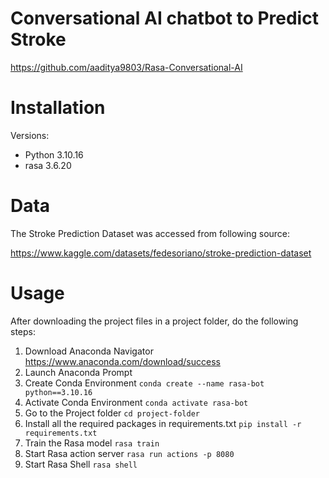 # Conversational AI chatbot to Predict Stroke

https://github.com/aaditya9803/Rasa-Conversational-AI


# Installation

Versions:
- Python 3.10.16
- rasa 3.6.20


# Data

The Stroke Prediction Dataset was accessed from following source:

https://www.kaggle.com/datasets/fedesoriano/stroke-prediction-dataset


# Usage

After downloading the project files in a project folder, do the following steps:

1. Download Anaconda Navigator
    https://www.anaconda.com/download/success
2. Launch Anaconda Prompt
3. Create Conda Environment
    `conda create --name rasa-bot python==3.10.16`
4. Activate Conda Environment
    `conda activate rasa-bot`
5. Go to the Project folder
    `cd project-folder`
6. Install all the required packages in requirements.txt
    `pip install -r requirements.txt`
7. Train the Rasa model
    `rasa train`
8. Start Rasa action server
    `rasa run actions -p 8080`
9. Start Rasa Shell
    `rasa shell`
